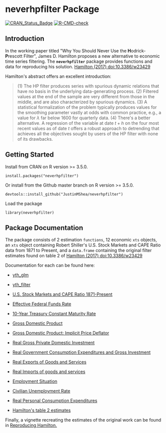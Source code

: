# neverhpfilter Package

  <!-- badges: start -->
[![CRAN_Status_Badge](http://www.r-pkg.org/badges/version/neverhpfilter)](https://cran.r-project.org/package=neverhpfilter) 
[![R-CMD-check](https://github.com/JustinMShea/neverhpfilter/actions/workflows/R-CMD-check.yaml/badge.svg)](https://github.com/JustinMShea/neverhpfilter/actions/workflows/R-CMD-check.yaml)
  <!-- badges: end -->

## Introduction

  In the working paper titled "Why You Should Never Use the **H**odrick-**P**rescott Filter", James D. Hamilton proposes a new alternative to economic time series filtering. The **`neverhpfilter`** package provides functions and data for reproducing his solution. [Hamilton (2017) <doi:10.3386/w23429>](https://www.nber.org/papers/w23429)

Hamilton's abstract offers an excellent introduction:

  > (1) The HP filter produces series with spurious dynamic relations that have no basis in the underlying data-generating process. (2) Filtered values at the end of the sample are very different from those in the middle, and are also characterized by spurious dynamics. (3) A statistical formalization of the problem typically produces values for the smoothing parameter vastly at odds with common practice, e.g., a value for $\lambda$ far below 1600 for quarterly data. (4) There's a better alternative. A regression of the variable at date $t + h$ on the four most recent values as of date $t$ offers a robust approach to detrending that achieves all the objectives sought by users of the HP filter with none of its drawbacks.


  
## Getting Started


Install from CRAN on R version >= 3.5.0.

```{r}
install.packages("neverhpfilter")
```

Or install from the Github master branch on R version >= 3.5.0.

```{r}
devtools::install_github("JustinMShea/neverhpfilter")
```

Load the package

```{r}
library(neverhpfilter)
```

## Package Documentation

The package consists of 2 estimation `functions`, 12 economic `xts` objects, an `xts` object containing Robert Shiller's U.S. Stock Markets and CAPE Ratio data from 1871 to Present, and a `data.frame` containing the original filter estimates found on table 2 of [Hamilton (2017) <doi:10.3386/w23429>](https://www.nber.org/papers/w23429)

Documentation for each can be found here:

 * [yth_glm](https://justinmshea.github.io/neverhpfilter/reference/yth_glm.html)

 * [yth_filter](https://justinmshea.github.io/neverhpfilter/reference/yth_filter.html)
 
 * [U.S. Stock Markets and CAPE Ratio 1871-Present](https://justinmshea.github.io/neverhpfilter/reference/SP500.html)
 
 * [Effective Federal Funds Rate](https://justinmshea.github.io/neverhpfilter/reference/FEDFUNDS.html)
 
 * [10-Year Treasury Constant Maturity Rate](https://justinmshea.github.io/neverhpfilter/reference/GS10.html)
 
 * [Gross Domestic Product](https://justinmshea.github.io/neverhpfilter/reference/GDPC1.html)
 
 * [Gross Domestic Product: Implicit Price Deflator](https://justinmshea.github.io/neverhpfilter/reference/GDPDEF.html)
 
 * [Real Gross Private Domestic Investment](https://justinmshea.github.io/neverhpfilter/reference/GPDIC1.html)
 
 * [Real Government Consumption Expenditures and Gross Investment](https://justinmshea.github.io/neverhpfilter/reference/GCEC1.html)

 * [Real Exports of Goods and Services](https://justinmshea.github.io/neverhpfilter/reference/EXPGSC1.html)
 
 * [Real Imports of goods and services](https://justinmshea.github.io/neverhpfilter/reference/IMPGSC1.html) 
 
 * [Employment Situation](https://justinmshea.github.io/neverhpfilter/reference/PAYEMS.html)
 
 * [Civilian Unemployment Rate](https://justinmshea.github.io/neverhpfilter/reference/UNRATENSA.html)

 * [Real Personal Consumption Expenditures](https://justinmshea.github.io/neverhpfilter/reference/PCECC96.html)
 
 * [Hamilton's table 2 estimates](https://justinmshea.github.io/neverhpfilter/reference/Hamilton_table_2.html)
 
 
 Finally, a vignette recreating the estimates of the original work can be found in [Reproducing Hamilton.](https://justinmshea.github.io/neverhpfilter/articles/Reproducing-Hamilton.html)



